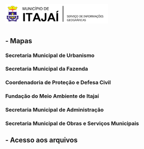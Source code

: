 <img  src="assets/images/BRASAO_TITULO.svg"  alt="Brasão Itajaí-SC"  title="Itajaí-SC"  align="left"  height="60" />

#    

## - Mapas

### Secretaria Municipal de Urbanismo

### Secretaria Municipal da Fazenda

### Coordenadoria de Proteção e Defesa Civil

### Fundação do Meio Ambiente de Itajaí

### Secretaria Municipal de Administração

### Secretaria Municipal de Obras e Serviços Municipais

## - Acesso aos arquivos
